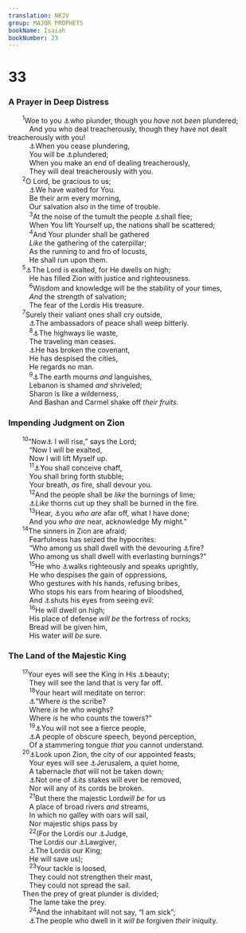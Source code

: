 ```yaml
---
translation: NKJV
group: MAJOR PROPHETS
bookName: Isaiah 
bookNumber: 23
---
```


<div class="title"><h1>33</h1><h3>A Prayer in Deep Distress</h3></div>
<span class="verse es_33_1">  <sup>1</sup>Woe to you <a data-toggle="tooltip" data-placement="bottom" title="Is. 21:2; Hab. 2:8">⚓</a>who plunder, though you <i>have</i> not <i>been</i> plundered;<br/>   And you who deal treacherously, though they have not dealt treacherously with you!<br/>   <a data-toggle="tooltip" data-placement="bottom" title="Rev. 13:10">⚓</a>When you cease plundering,<br/>   You will be <a data-toggle="tooltip" data-placement="bottom" title="Is. 10:12; 14:25; 31:8">⚓</a>plundered;<br/>   When you make an end of dealing treacherously,<br/>   They will deal treacherously with you.<br/></span>
<span class="verse es_33_2">  <sup>2</sup>O Lord, be gracious to us;<br/>   <a data-toggle="tooltip" data-placement="bottom" title="Is. 25:9; 26:8">⚓</a>We have waited for You.<br/>   Be their arm every morning,<br/>   Our salvation also in the time of trouble.<br/></span>
<span class="verse es_33_3">   <sup>3</sup>At the noise of the tumult the people <a data-toggle="tooltip" data-placement="bottom" title="Is. 17:13">⚓</a>shall flee;<br/>   When You lift Yourself up, the nations shall be scattered;<br/></span>
<span class="verse es_33_4">   <sup>4</sup>And Your plunder shall be gathered<br/>   <i>Like</i> the gathering of the caterpillar;<br/>   As the running to and fro of locusts,<br/>   He shall run upon them.<br/></span>
<span class="verse es_33_5">  <sup>5</sup><a data-toggle="tooltip" data-placement="bottom" title="Ps. 97:9">⚓</a>The Lord is exalted, for He dwells on high;<br/>   He has filled Zion with justice and righteousness.<br/></span>
<span class="verse es_33_6">   <sup>6</sup>Wisdom and knowledge will be the stability of your times,<br/>   <i>And</i> the strength of salvation;<br/>   The fear of the Lord<i>is</i> His treasure.<br/></span>
<span class="verse es_33_7">  <sup>7</sup>Surely their valiant ones shall cry outside,<br/>   <a data-toggle="tooltip" data-placement="bottom" title="2 Kin. 18:18, 37">⚓</a>The ambassadors of peace shall weep bitterly.<br/></span>
<span class="verse es_33_8">   <sup>8</sup><a data-toggle="tooltip" data-placement="bottom" title="Judg. 5:6">⚓</a>The highways lie waste,<br/>   The traveling man ceases.<br/>   <a data-toggle="tooltip" data-placement="bottom" title="2 Kin. 18:13–17">⚓</a>He has broken the covenant,<br/>   He has despised the cities,<br/>   He regards no man.<br/></span>
<span class="verse es_33_9">   <sup>9</sup><a data-toggle="tooltip" data-placement="bottom" title="Is. 24:4">⚓</a>The earth mourns <i>and</i> languishes,<br/>   Lebanon is shamed <i>and</i> shriveled;<br/>   Sharon is like a wilderness,<br/>   And Bashan and Carmel shake off <i>their</i> <i>fruits.</i><br/></span>
<div class="title"><h3>Impending Judgment on Zion</h3></div>
<span class="verse es_33_10">  <sup>10</sup>“Now<a data-toggle="tooltip" data-placement="bottom" title="Ps. 12:5; Is. 2:19, 21">⚓</a> I will rise,” says the Lord;<br/>   “Now I will be exalted,<br/>   Now I will lift Myself up.<br/></span>
<span class="verse es_33_11">   <sup>11</sup><a data-toggle="tooltip" data-placement="bottom" title="(Ps. 7:14; Is. 26:18; 59:4; James 1:15)">⚓</a>You shall conceive chaff,<br/>   You shall bring forth stubble;<br/>   Your breath, <i>as</i> fire, shall devour you.<br/></span>
<span class="verse es_33_12">   <sup>12</sup>And the people shall be <i>like</i> the burnings of lime;<br/>   <a data-toggle="tooltip" data-placement="bottom" title="Is. 9:18">⚓</a><i>Like</i> thorns cut up they shall be burned in the fire.<br/></span>
<span class="verse es_33_13">   <sup>13</sup>Hear, <a data-toggle="tooltip" data-placement="bottom" title="Ps. 48:10; Is. 49:1">⚓</a>you <i>who</i> <i>are</i> afar off, what I have done;<br/>   And you <i>who</i> <i>are</i> near, acknowledge My might.”<br/></span>
<span class="verse es_33_14">  <sup>14</sup>The sinners in Zion are afraid;<br/>   Fearfulness has seized the hypocrites:<br/>   “Who among us shall dwell with the devouring <a data-toggle="tooltip" data-placement="bottom" title="Is. 30:27, 30; Heb. 12:29">⚓</a>fire?<br/>   Who among us shall dwell with everlasting burnings?”<br/></span>
<span class="verse es_33_15">   <sup>15</sup>He who <a data-toggle="tooltip" data-placement="bottom" title="Ps. 15:2; 24:3, 4; Is. 58:6–11">⚓</a>walks righteously and speaks uprightly,<br/>   He who despises the gain of oppressions,<br/>   Who gestures with his hands, refusing bribes,<br/>   Who stops his ears from hearing of bloodshed,<br/>   And <a data-toggle="tooltip" data-placement="bottom" title="Ps. 119:37">⚓</a>shuts his eyes from seeing evil:<br/></span>
<span class="verse es_33_16">   <sup>16</sup>He will dwell on high;<br/>   His place of defense <i>will</i> <i>be</i> the fortress of rocks;<br/>   Bread will be given him,<br/>   His water <i>will</i> <i>be</i> sure.<br/></span>
<div class="title"><h3>The Land of the Majestic King</h3></div>
<span class="verse es_33_17">  <sup>17</sup>Your eyes will see the King in His <a data-toggle="tooltip" data-placement="bottom" title="Ps. 27:4">⚓</a>beauty;<br/>   They will see the land that is very far off.<br/></span>
<span class="verse es_33_18">   <sup>18</sup>Your heart will meditate on terror:<br/>   <a data-toggle="tooltip" data-placement="bottom" title="1 Cor. 1:20">⚓</a>“Where <i>is</i> the scribe?<br/>   Where <i>is</i> he who weighs?<br/>   Where <i>is</i> he who counts the towers?”<br/></span>
<span class="verse es_33_19">   <sup>19</sup><a data-toggle="tooltip" data-placement="bottom" title="2 Kin. 19:32">⚓</a>You will not see a fierce people,<br/>   <a data-toggle="tooltip" data-placement="bottom" title="Deut. 28:49, 50; Is. 28:11; Jer. 5:15">⚓</a>A people of obscure speech, beyond perception,<br/>   Of a stammering tongue <i>that</i> <i>you</i> cannot understand.<br/></span>
<span class="verse es_33_20">  <sup>20</sup><a data-toggle="tooltip" data-placement="bottom" title="Ps. 48:12">⚓</a>Look upon Zion, the city of our appointed feasts;<br/>   Your eyes will see <a data-toggle="tooltip" data-placement="bottom" title="Ps. 46:5; 125:1; Is. 32:18">⚓</a>Jerusalem, a quiet home,<br/>   A tabernacle <i>that</i> will not be taken down;<br/>   <a data-toggle="tooltip" data-placement="bottom" title="Is. 37:33">⚓</a>Not one of <a data-toggle="tooltip" data-placement="bottom" title="Is. 54:2">⚓</a>its stakes will ever be removed,<br/>   Nor will any of its cords be broken.<br/></span>
<span class="verse es_33_21">   <sup>21</sup>But there the majestic Lord<i>will</i> <i>be</i> for us<br/>   A place of broad rivers <i>and</i> streams,<br/>   In which no galley with oars will sail,<br/>   Nor majestic ships pass by<br/></span>
<span class="verse es_33_22">   <sup>22</sup>(For the Lord<i>is</i> our <a data-toggle="tooltip" data-placement="bottom" title="(Acts 10:42)">⚓</a>Judge,<br/>   The Lord<i>is</i> our <a data-toggle="tooltip" data-placement="bottom" title="Is. 1:10; 51:4, 7; James 4:12">⚓</a>Lawgiver,<br/>   <a data-toggle="tooltip" data-placement="bottom" title="Ps. 89:18; Is. 25:9; 35:4; Zech. 9:9">⚓</a>The Lord<i>is</i> our King;<br/>   He will save us);<br/></span>
<span class="verse es_33_23">   <sup>23</sup>Your tackle is loosed,<br/>   They could not strengthen their mast,<br/>   They could not spread the sail.<br/>  Then the prey of great plunder is divided;<br/>   The lame take the prey.<br/></span>
<span class="verse es_33_24">   <sup>24</sup>And the inhabitant will not say, “I am sick”;<br/>   <a data-toggle="tooltip" data-placement="bottom" title="Is. 40:2; Jer. 50:20; Mic. 7:18, 19; 1 John 1:7–9">⚓</a>The people who dwell in it <i>will</i> <i>be</i> forgiven <i>their</i> iniquity.<br/></span>
